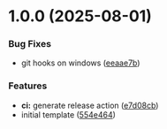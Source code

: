 # 1.0.0 (2025-08-01)


### Bug Fixes

* git hooks on windows ([eeaae7b](https://github.com/Buildbox-IT-Solutions/expo-app-template/commit/eeaae7bc5555c99039bbfbcbf14b6f90c3f4c73b))


### Features

* **ci:** generate release action ([e7d08cb](https://github.com/Buildbox-IT-Solutions/expo-app-template/commit/e7d08cbe5ad6e96045593efcabc498523c7a62ed))
* initial template ([554e464](https://github.com/Buildbox-IT-Solutions/expo-app-template/commit/554e464f1a079acff93596dc8ae8b1dd7b6f2814))
